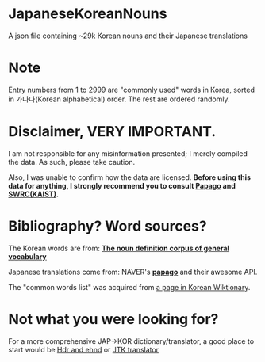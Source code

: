 # JapaneseKoreanNouns
A json file containing ~29k Korean nouns and their Japanese translations

# Note

Entry numbers from 1 to 2999 are "commonly used" words in Korea, sorted in 가나다(Korean alphabetical) order. 
The rest are ordered randomly.

# Disclaimer, VERY IMPORTANT.

I am not responsible for any misinformation presented; I merely compiled the data. As such, please take caution.

Also, I was unable to confirm how the data are licensed.
**Before using this data for anything, I strongly recommend you to consult [Papago](papago.naver.com) and [SWRC(KAIST)](http://semanticweb.kaist.ac.kr/home/index.php/Home).**

# Bibliography? Word sources?

The Korean words are from: 
[**The noun definition corpus of general vocabulary**](
http://semanticweb.kaist.ac.kr/home/index.php/Processedcorpus2)

Japanese translations come from: NAVER's [**papago**](papago.naver.com) and their awesome API.

The "common words list" was acquired from [a page in Korean Wiktionary](https://ko.wiktionary.org/wiki/%EB%B6%80%EB%A1%9D:%EC%9E%90%EC%A3%BC_%EC%93%B0%EC%9D%B4%EB%8A%94_%ED%95%9C%EA%B5%AD%EC%96%B4_%EB%82%B1%EB%A7%90_5800).

# Not what you were looking for?

For a more comprehensive JAP->KOR dictionary/translator, a good place to start would be [Hdr and ehnd](http://blog.naver.com/PostView.nhn?blogId=waltherp38&logNo=220744468330) or [JTK translator](https://play.google.com/store/apps/details?id=com.JTK.client&hl=ko)
